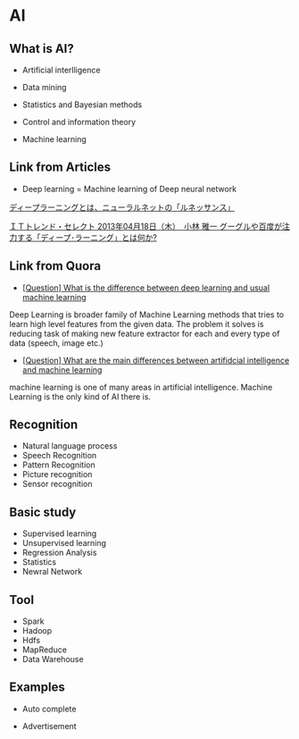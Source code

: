 # AI

## What is AI?


- Artificial interlligence

- Data mining

- Statistics and Bayesian methods

- Control and information theory

- Machine learning 



## Link from Articles

- Deep learning = Machine learning of Deep neural network 

[ディープラーニングとは、ニューラルネットの「ルネッサンス」](http://matome.naver.jp/odai/2140635573608360401)


[ＩＴトレンド・セレクト
2013年04月18日（木）　小林 雅一
グーグルや百度が注力する「ディープ･ラーニング」とは何か?](http://gendai.ismedia.jp/articles/-/35512)



## Link from Quora

- [[Question] What is the difference between deep learning and usual machine learning](https://www.quora.com/What-is-the-difference-between-deep-learning-and-usual-machine-learning)

Deep Learning is broader family of Machine Learning methods that tries to learn high level features from the given data. 
The problem it solves is reducing task of making new feature extractor for each and every type of data (speech, image etc.)

- [[Question] What are the main differences between artifidcial intelligence and machine learning](https://www.quora.com/What-are-the-main-differences-between-artificial-intelligence-and-machine-learning) 

machine learning is one of many areas in artificial intelligence.
Machine Learning is the only kind of AI there is.



## Recognition

- Natural language process
- Speech Recognition
- Pattern Recognition
- Picture recognition
- Sensor recognition


## Basic study 

- Supervised learning
- Unsupervised learning
- Regression Analysis
- Statistics
- Newral Network


## Tool 

- Spark
- Hadoop
- Hdfs
- MapReduce
- Data Warehouse


## Examples

- Auto complete

- Advertisement
